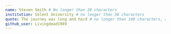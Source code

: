 ```yaml
---
name: Steven Smith # No longer than 28 characters
institution: Solent University # no longer than 58 characters
quote: The journey was long and hard # no longer than 100 characters, avoid using quotes(") to guarantee the format remains the same.
github_user: Livingdead1989
---
```

